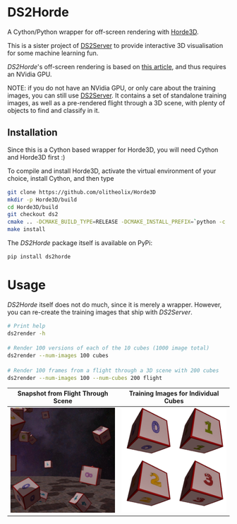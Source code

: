 # DS2Horde

A Cython/Python wrapper for off-screen rendering with [Horde3D](http://www.horde3d.org/).

This is a sister project
of [DS2Server](https://github.com/olitheolix/ds2server) to provide interactive
3D visualisation for some machine learning fun.

*DS2Horde*'s off-screen rendering is based on
[this article](https://devblogs.nvidia.com/parallelforall/egl-eye-opengl-visualization-without-x-server/),
and thus requires an NVidia GPU.

NOTE: if you do not have an NVidia GPU, or only care about the training images,
you can still use [DS2Server](https://github.com/olitheolix/ds2server).
It contains a set of standalone training images, as well as a pre-rendered flight
through a 3D scene, with plenty of objects to find and classify in it.


## Installation
Since this is a Cython based wrapper for Horde3D, you will need Cython and
Horde3D first :)

To compile and install Horde3D, activate the virtual environment of your
choice, install Cython, and then type
```bash
git clone https://github.com/olitheolix/Horde3D
mkdir -p Horde3D/build
cd Horde3D/build
git checkout ds2
cmake .. -DCMAKE_BUILD_TYPE=RELEASE -DCMAKE_INSTALL_PREFIX=`python -c 'import sys; print(sys.prefix)'`
make install
```

The *DS2Horde* package itself is available on PyPi:
```bash
pip install ds2horde
```

# Usage
*DS2Horde* itself does not do much, since it is merely a wrapper. However, you
can re-create the training images that ship with *DS2Server*.

```bash
# Print help
ds2render -h

# Render 100 versions of each of the 10 cubes (1000 image total)
ds2render --num-images 100 cubes

# Render 100 frames from a flight through a 3D scene with 200 cubes
ds2render --num-images 100 --num-cubes 200 flight
```

Snapshot from Flight Through Scene | Training Images for Individual Cubes
:-------------------------:|:-------------------------:
![](docs/img/example_scene.jpg)  |  ![](docs/img/example_cubes.png)
